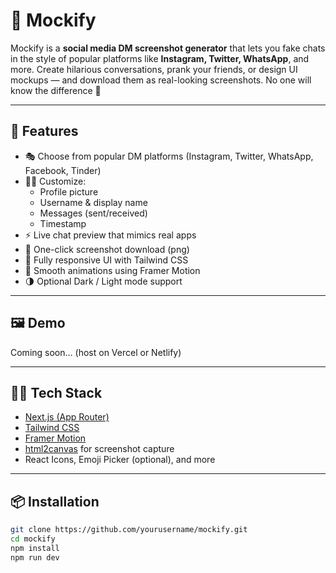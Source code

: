 # 💬 Mockify

Mockify is a **social media DM screenshot generator** that lets you fake chats in the style of popular platforms like **Instagram, Twitter, WhatsApp**, and more. Create hilarious conversations, prank your friends, or design UI mockups — and download them as real-looking screenshots. No one will know the difference 👀

---

## 🚀 Features

- 🎭 Choose from popular DM platforms (Instagram, Twitter, WhatsApp, Facebook, Tinder)
- 🧑‍💻 Customize:
  - Profile picture
  - Username & display name
  - Messages (sent/received)
  - Timestamp
- ⚡ Live chat preview that mimics real apps
- 📸 One-click screenshot download (png)
- 💅 Fully responsive UI with Tailwind CSS
- 🎥 Smooth animations using Framer Motion
- 🌗 Optional Dark / Light mode support

---

## 🖼️ Demo

Coming soon… (host on Vercel or Netlify)

---

## 🧑‍🔧 Tech Stack

- [Next.js (App Router)](https://nextjs.org/)
- [Tailwind CSS](https://tailwindcss.com/)
- [Framer Motion](https://www.framer.com/motion/)
- [html2canvas](https://github.com/niklasvh/html2canvas) for screenshot capture
- React Icons, Emoji Picker (optional), and more

---

## 📦 Installation

```bash
git clone https://github.com/yourusername/mockify.git
cd mockify
npm install
npm run dev
```
